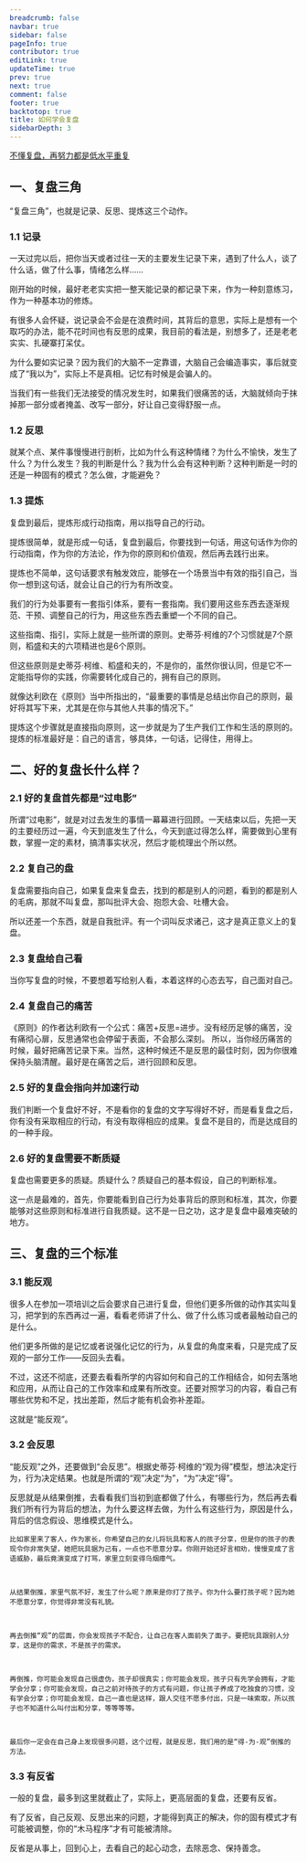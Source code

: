 ```yaml
---
breadcrumb: false
navbar: true
sidebar: false
pageInfo: true
contributor: true
editLink: true
updateTime: true
prev: true
next: true
comment: false
footer: true
backtotop: true
title: 如何学会复盘
sidebarDepth: 3
---
```



[不懂复盘，再努力都是低水平重复](https://mp.weixin.qq.com/s/skP5pXvjsepvoOTMRmGEFw)

## 一、复盘三角

“复盘三角”，也就是记录、反思、提炼这三个动作。

### 1.1 记录

一天过完以后，把你当天或者过往一天的主要发生记录下来，遇到了什么人，谈了什么话，做了什么事，情绪怎么样……



刚开始的时候，最好老老实实把一整天能记录的都记录下来，作为一种刻意练习，作为一种基本功的修炼。



有很多人会怀疑，说记录会不会是在浪费时间，其背后的意思，实际上是想有一个取巧的办法，能不花时间也有反思的成果，我目前的看法是，别想多了，还是老老实实、扎硬寨打呆仗。



为什么要如实记录？因为我们的大脑不一定靠谱，大脑自己会编造事实，事后就变成了“我以为”，实际上不是真相。记忆有时候是会骗人的。



当我们有一些我们无法接受的情况发生时，如果我们很痛苦的话，大脑就倾向于抹掉那一部分或者掩盖、改写一部分，好让自己变得舒服一点。

### 1.2 反思

就某个点、某件事慢慢进行剖析，比如为什么有这种情绪？为什么不愉快，发生了什么？为什么发生？我的判断是什么？我为什么会有这种判断？这种判断是一时的还是一种固有的模式？怎么做，才能避免？

### 1.3 提炼

复盘到最后，提炼形成行动指南，用以指导自己的行动。



提炼很简单，就是形成一句话，复盘到最后，你要找到一句话，用这句话作为你的行动指南，作为你的方法论，作为你的原则和价值观，然后再去践行出来。



提炼也不简单，这句话要求有触发效应，能够在一个场景当中有效的指引自己，当你一想到这句话，就会让自己的行为有所改变。



我们的行为处事要有一套指引体系，要有一套指南。我们要用这些东西去逐渐规范、干预、调整自己的行为，用这些东西去重塑一个不同的自己。



这些指南、指引，实际上就是一些所谓的原则。史蒂芬·柯维的7个习惯就是7个原则，稻盛和夫的六项精进也是6个原则。



但这些原则是史蒂芬·柯维、稻盛和夫的，不是你的，虽然你很认同，但是它不一定能指导你的实践，你需要转化成自己的，拥有自己的原则。

就像达利欧在《原则》当中所指出的，“最重要的事情是总结出你自己的原则，最好将其写下来，尤其是在你与其他人共事的情况下。”



提炼这个步骤就是直接指向原则，这一步就是为了生产我们工作和生活的原则的。提炼的标准最好是：自己的语言，够具体，一句话，记得住，用得上。


## 二、好的复盘长什么样？

### 2.1 好的复盘首先都是“过电影”

所谓“过电影”，就是对过去发生的事情一幕幕进行回顾。一天结束以后，先把一天的主要经历过一遍，今天到底发生了什么，今天到底过得怎么样，需要做到心里有数，掌握一定的素材，搞清事实状况，然后才能梳理出个所以然。

### 2.2 复自己的盘

复盘需要指向自己，如果复盘来复盘去，找到的都是别人的问题，看到的都是别人的毛病，那就不叫复盘，那叫批评大会、抱怨大会、吐槽大会。



所以还差一个东西，就是自我批评。有一个词叫反求诸己，这才是真正意义上的复盘。

### 2.3 复盘给自己看

当你写复盘的时候，不要想着写给别人看，本着这样的心态去写，自己面对自己。

### 2.4 复盘自己的痛苦

《原则》的作者达利欧有一个公式：痛苦+反思=进步。没有经历足够的痛苦，没有痛彻心扉，反思通常也会停留于表面，不会那么深刻。
所以，当你经历痛苦的时候，最好把痛苦记录下来。当然，这种时候还不是反思的最佳时刻，因为你很难保持头脑清醒。最好是在痛苦之后，进行回顾和反思。

### 2.5 好的复盘会指向并加速行动

我们判断一个复盘好不好，不是看你的复盘的文字写得好不好，而是看复盘之后，你有没有采取相应的行动，有没有取得相应的成果。复盘不是目的，而是达成目的的一种手段。

### 2.6 好的复盘需要不断质疑

复盘也需要更多的质疑。质疑什么？质疑自己的基本假设，自己的判断标准。



这一点是最难的，首先，你要能看到自己行为处事背后的原则和标准，其次，你要能够对这些原则和标准进行自我质疑。这不是一日之功，这才是复盘中最难突破的地方。


## 三、复盘的三个标准

### 3.1 能反观

很多人在参加一项培训之后会要求自己进行复盘，但他们更多所做的动作其实叫复习，把学到的东西再过一遍，看看老师讲了什么、做了什么练习或者最触动自己的是什么。



他们更多所做的是记忆或者说强化记忆的行为，从复盘的角度来看，只是完成了反观的一部分工作——反回头去看。

不过，这还不彻底，还要去看看所学的内容如何和自己的工作相结合，如何去落地和应用，从而让自己的工作效率和成果有所改变。还要对照学习的内容，看自己有哪些优势和不足，找出差距，然后才能有机会弥补差距。



这就是“能反观”。

### 3.2 会反思

“能反观”之外，还要做到“会反思”。根据史蒂芬·柯维的“观为得”模型，想法决定行为，行为决定结果。也就是所谓的“观”决定“为”，“为”决定“得”。



反思就是从结果倒推，去看看我们当初到底都做了什么，有哪些行为，然后再去看我们所有行为背后的想法，为什么要这样去做，为什么有这些行为，原因是什么，背后的信念假设、思维模式是什么。

``` 
比如家里来了客人，作为家长，你希望自己的女儿将玩具和客人的孩子分享，但是你的孩子的表现令你非常失望，她把玩具据为己有，一点也不愿意分享。你刚开始还好言相劝，慢慢变成了言语威胁，最后竟演变成了打骂，家里立刻变得乌烟瘴气。



从结果倒推，家里气氛不好，发生了什么呢？原来是你打了孩子。你为什么要打孩子呢？因为她不愿意分享，你觉得非常没有礼貌。



再去倒推“观”的层面，你会发现孩子不配合，让自己在客人面前失了面子。要把玩具跟别人分享，这是你的需求，不是孩子的需求。



再倒推，你可能会发现自己很虚伪，孩子却很真实；你可能会发现，孩子只有先学会拥有，才能学会分享；你可能会发现，自己之前对待孩子的方式有问题，你让孩子养成了吃独食的习惯，没有学会分享；你可能会发现，自己一直也是这样，跟人交往不愿多付出，只是一味索取，所以孩子也不知道什么叫付出和分享，等等等等。



最后你一定会在自己身上发现很多问题，这个过程，就是反思，我们用的是“得-为-观”倒推的方法。
```

### 3.3 有反省

一般的复盘，最多到这里就截止了，实际上，更高层面的复盘，还要有反省。



有了反省，自己反观、反思出来的问题，才能得到真正的解决，你的固有模式才有可能被调整，你的“木马程序”才有可能被清除。

反省是从事上，回到心上，去看自己的起心动念，去除恶念、保持善念。

